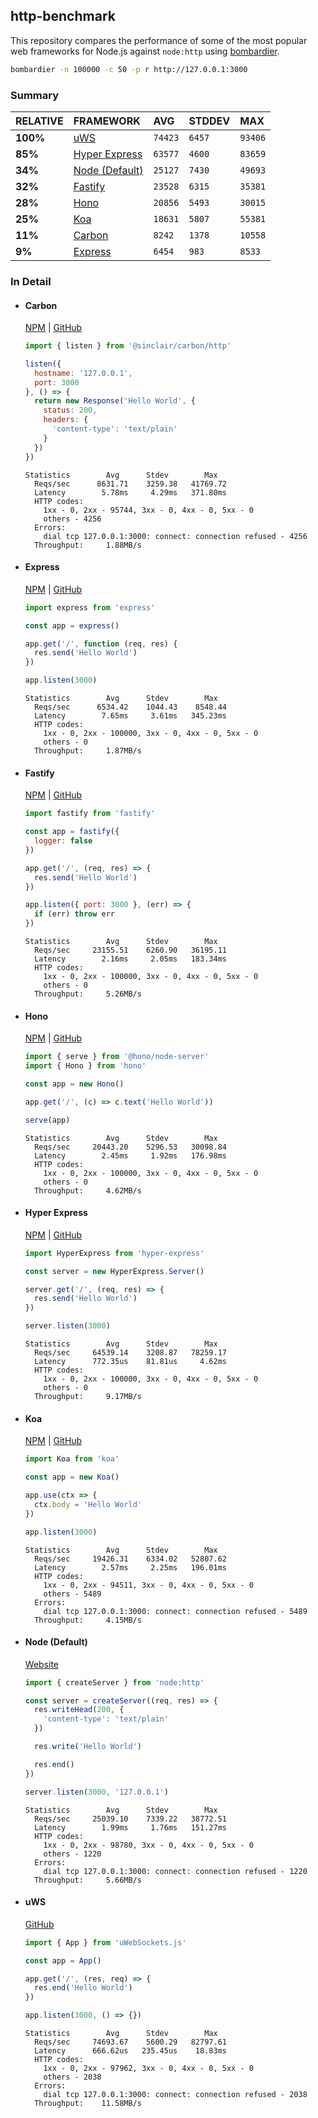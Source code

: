 ## http-benchmark

This repository compares the performance of some of the most popular web frameworks for Node.js against `node:http` using [bombardier](https://github.com/codesenberg/bombardier).

```bash
bombardier -n 100000 -c 50 -p r http://127.0.0.1:3000
```

### Summary

| RELATIVE | FRAMEWORK | AVG | STDDEV | MAX |
| :--- | :--- | :--- | :--- | :--- |
| **100%** | [uWS](#uws) | `74423` | `6457` | `93406` |
| **85%** | [Hyper Express](#hyper-express) | `63577` | `4600` | `83659` |
| **34%** | [Node (Default)](#node-default) | `25127` | `7430` | `49693` |
| **32%** | [Fastify](#fastify) | `23528` | `6315` | `35381` |
| **28%** | [Hono](#hono) | `20856` | `5493` | `30015` |
| **25%** | [Koa](#koa) | `18631` | `5807` | `55381` |
| **11%** | [Carbon](#carbon) | `8242` | `1378` | `10558` |
| **9%** | [Express](#express) | `6454` | `983` | `8533` |


### In Detail

- #### Carbon
  [NPM](https://npmjs.com/@sinclair/carbon) | [GitHub](https://github.com/sinclairzx81/carbon)
  ```js
  import { listen } from '@sinclair/carbon/http'

  listen({
    hostname: '127.0.0.1',
    port: 3000
  }, () => {
    return new Response('Hello World', {
      status: 200,
      headers: {
        'content-type': 'text/plain'
      }
    })
  })
  ```

  ```
  Statistics        Avg      Stdev        Max
    Reqs/sec      8631.71    3259.38   41769.72
    Latency        5.78ms     4.29ms   371.80ms
    HTTP codes:
      1xx - 0, 2xx - 95744, 3xx - 0, 4xx - 0, 5xx - 0
      others - 4256
    Errors:
      dial tcp 127.0.0.1:3000: connect: connection refused - 4256
    Throughput:     1.88MB/s
  ```

- #### Express
  [NPM](https://npmjs.com/express) | [GitHub](https://github.com/expressjs/express)
  ```js
  import express from 'express'

  const app = express()

  app.get('/', function (req, res) {
    res.send('Hello World')
  })

  app.listen(3000)
  ```

  ```
  Statistics        Avg      Stdev        Max
    Reqs/sec      6534.42    1044.43    8548.44
    Latency        7.65ms     3.61ms   345.23ms
    HTTP codes:
      1xx - 0, 2xx - 100000, 3xx - 0, 4xx - 0, 5xx - 0
      others - 0
    Throughput:     1.87MB/s
  ```

- #### Fastify
  [NPM](https://npmjs.com/fastify) | [GitHub](https://github.com/fastify/fastify)
  ```js
  import fastify from 'fastify'

  const app = fastify({
    logger: false
  })

  app.get('/', (req, res) => {
    res.send('Hello World')
  })

  app.listen({ port: 3000 }, (err) => {
    if (err) throw err
  })
  ```

  ```
  Statistics        Avg      Stdev        Max
    Reqs/sec     23155.51    6260.90   36195.11
    Latency        2.16ms     2.05ms   183.34ms
    HTTP codes:
      1xx - 0, 2xx - 100000, 3xx - 0, 4xx - 0, 5xx - 0
      others - 0
    Throughput:     5.26MB/s
  ```

- #### Hono
  [NPM](https://npmjs.com/hono) | [GitHub](https://github.com/honojs/hono)
  ```js
  import { serve } from '@hono/node-server'
  import { Hono } from 'hono'

  const app = new Hono()

  app.get('/', (c) => c.text('Hello World'))

  serve(app)
  ```

  ```
  Statistics        Avg      Stdev        Max
    Reqs/sec     20443.20    5296.53   30098.84
    Latency        2.45ms     1.92ms   176.98ms
    HTTP codes:
      1xx - 0, 2xx - 100000, 3xx - 0, 4xx - 0, 5xx - 0
      others - 0
    Throughput:     4.62MB/s
  ```

- #### Hyper Express
  [NPM](https://npmjs.com/hyper-express) | [GitHub](https://github.com/kartikk221/hyper-express)
  ```js
  import HyperExpress from 'hyper-express'

  const server = new HyperExpress.Server()

  server.get('/', (req, res) => {
    res.send('Hello World')
  })

  server.listen(3000)
  ```

  ```
  Statistics        Avg      Stdev        Max
    Reqs/sec     64539.14    3208.87   78259.17
    Latency      772.35us    81.81us     4.62ms
    HTTP codes:
      1xx - 0, 2xx - 100000, 3xx - 0, 4xx - 0, 5xx - 0
      others - 0
    Throughput:     9.17MB/s
  ```

- #### Koa
  [NPM](https://npmjs.com/koa) | [GitHub](https://github.com/koajs/koa)
  ```js
  import Koa from 'koa'

  const app = new Koa()

  app.use(ctx => {
    ctx.body = 'Hello World'
  })

  app.listen(3000)
  ```

  ```
  Statistics        Avg      Stdev        Max
    Reqs/sec     19426.31    6334.02   52807.62
    Latency        2.57ms     2.25ms   196.01ms
    HTTP codes:
      1xx - 0, 2xx - 94511, 3xx - 0, 4xx - 0, 5xx - 0
      others - 5489
    Errors:
      dial tcp 127.0.0.1:3000: connect: connection refused - 5489
    Throughput:     4.15MB/s
  ```

- #### Node (Default)
  [Website](https://nodejs.org/api/http.html)
  ```js
  import { createServer } from 'node:http'

  const server = createServer((req, res) => {
    res.writeHead(200, {
      'content-type': 'text/plain'
    })

    res.write('Hello World')

    res.end()
  })

  server.listen(3000, '127.0.0.1')
  ```

  ```
  Statistics        Avg      Stdev        Max
    Reqs/sec     25039.10    7339.22   38772.51
    Latency        1.99ms     1.76ms   151.27ms
    HTTP codes:
      1xx - 0, 2xx - 98780, 3xx - 0, 4xx - 0, 5xx - 0
      others - 1220
    Errors:
      dial tcp 127.0.0.1:3000: connect: connection refused - 1220
    Throughput:     5.66MB/s
  ```

- #### uWS
  [GitHub](https://github.com/uNetworking/uWebSockets.js)
  ```js
  import { App } from 'uWebSockets.js'

  const app = App()

  app.get('/', (res, req) => {
    res.end('Hello World')
  })

  app.listen(3000, () => {})
  ```

  ```
  Statistics        Avg      Stdev        Max
    Reqs/sec     74693.67    5600.29   82797.61
    Latency      666.62us   235.45us    18.83ms
    HTTP codes:
      1xx - 0, 2xx - 97962, 3xx - 0, 4xx - 0, 5xx - 0
      others - 2038
    Errors:
      dial tcp 127.0.0.1:3000: connect: connection refused - 2038
    Throughput:    11.58MB/s
  ```


